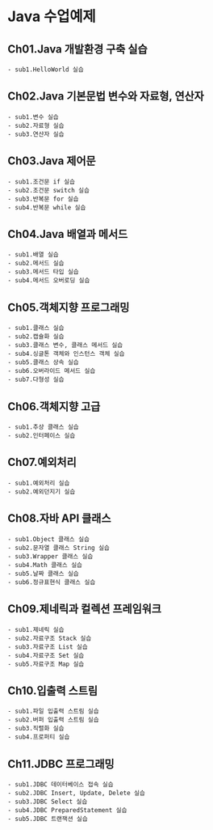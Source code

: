 # Java 수업예제

## Ch01.Java 개발환경 구축 실습
	- sub1.HelloWorld 실습
	
## Ch02.Java 기본문법 변수와 자료형, 연산자
	- sub1.변수 실습
	- sub2.자료형 실습
	- sub3.연산자 실습
	
## Ch03.Java 제어문
	- sub1.조건문 if 실습
	- sub2.조건문 switch 실습
	- sub3.반복문 for 실습
	- sub4.반복문 while 실습
	
## Ch04.Java 배열과 메서드
	- sub1.배열 실습
	- sub2.메서드 실습
	- sub3.메서드 타입 실습
	- sub4.메서드 오버로딩 실습
	
## Ch05.객체지향 프로그래밍
	- sub1.클래스 실습
	- sub2.캡슐화 실습
	- sub3.클래스 변수, 클래스 메서드 실습
	- sub4.싱글톤 객체와 인스턴스 객체 실습
	- sub5.클래스 상속 실습
	- sub6.오버라이드 메서드 실습
	- sub7.다형성 실습
	
## Ch06.객체지향 고급
	- sub1.추상 클래스 실습
	- sub2.인터페이스 실습
	
## Ch07.예외처리
	- sub1.예외처리 실습
	- sub2.예외던지기 실습
	
## Ch08.자바 API 클래스
	- sub1.Object 클래스 실습
	- sub2.문자열 클래스 String 실습
	- sub3.Wrapper 클래스 실습
	- sub4.Math 클래스 실습
	- sub5.날짜 클래스 실습
	- sub6.정규표현식 클래스 실습
	
## Ch09.제네릭과 컬렉션 프레임워크
	- sub1.제네릭 실습
	- sub2.자료구조 Stack 실습
	- sub3.자료구조 List 실습
	- sub4.자료구조 Set 실습
	- sub5.자료구조 Map 실습
	
## Ch10.입출력 스트림
	- sub1.파일 입출력 스트림 실습
	- sub2.버퍼 입출력 스트림 실습
	- sub3.직렬화 실습
	- sub4.프로퍼티 실습
	
## Ch11.JDBC 프로그래밍
	- sub1.JDBC 데이터베이스 접속 실습
	- sub2.JDBC Insert, Update, Delete 실습
	- sub3.JDBC Select 실습
	- sub4.JDBC PreparedStatement 실습
	- sub5.JDBC 트랜잭션 실습